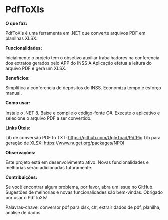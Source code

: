 # PdfToXls
**O que faz:**

PdfToXls é uma ferramenta em .NET que converte arquivos PDF em planilhas XLSX.


**Funcionalidades:**

Inicialmente o projeto tem o obsetivo auxiliar trabalhadores na conferencia dos extratos gerados pelo APP do INSS
A Aplicação efetua a leitura do arquivo PDF e gera um XLSX.


**Benefícios:**

Simplifica a conferencia de depósitos do INSS.
Economiza tempo e esforço manual.


**Como usar:**

Instale o .NET 8.
Baixe e compile o código-fonte C#.
Execute o aplicativo e selecione o arquivo PDF a ser convertido.


**Links Úteis:**

Lib de conversão PDF to TXT: https://github.com/UglyToad/PdfPig
Lib para geração de XLSX: https://www.nuget.org/packages/NPOI

**Observações:**

Este projeto está em desenvolvimento ativo.
Novas funcionalidades e melhorias serão adicionadas futuramente.


**Contribuições:**

Se você encontrar algum problema, por favor, abra um issue no GitHub.
Sugestões de melhorias e novas funcionalidades são bem-vindas.
Obrigado por usar o PdfToXls!

Palavras-chave: conversor pdf para xlsx, c#, extrair dados de pdf, planilha, análise de dados
